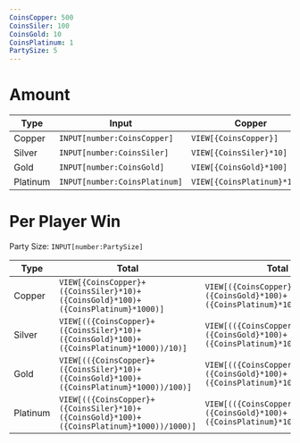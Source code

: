 ```yaml
---
CoinsCopper: 500
CoinsSiler: 100
CoinsGold: 10
CoinsPlatinum: 1
PartySize: 5
---
```


# Amount

| Type     | Input                         | Copper                       | Silver                      | Gold                       | Platinum                   |
| -------- | ----------------------------- | ---------------------------- | --------------------------- | -------------------------- | -------------------------- |
| Copper   | `INPUT[number:CoinsCopper]`   | `VIEW[{CoinsCopper}]`        | `VIEW[{CoinsCopper}/10]`    | `VIEW[{CoinsCopper}/100]`  | `VIEW[{CoinsCopper}/1000]` |
| Silver   | `INPUT[number:CoinsSiler]`    | `VIEW[{CoinsSiler}*10]`      | `VIEW[{CoinsSiler}]`        | `VIEW[{CoinsSiler}/10]`    | `VIEW[{CoinsSiler}/100]`   |
| Gold     | `INPUT[number:CoinsGold]`     | `VIEW[{CoinsGold}*100]`      | `VIEW[{CoinsGold}*10]`      | `VIEW[{CoinsGold}]`        | `VIEW[{CoinsGold}/10]`     |
| Platinum | `INPUT[number:CoinsPlatinum]` | `VIEW[{CoinsPlatinum}*1000]` | `VIEW[{CoinsPlatinum}*100]` | `VIEW[{CoinsPlatinum}*10]` | `VIEW[{CoinsPlatinum}]`    |

# Per Player Win

Party Size: `INPUT[number:PartySize]`  

| Type     | Total                                                                                                          | Total Per Player                                                                                                           |
| -------- | -------------------------------------------------------------------------------------------------------------- | -------------------------------------------------------------------------------------------------------------------------- |
| Copper   | `VIEW[{CoinsCopper}+({CoinsSiler}*10)+({CoinsGold}*100)+({CoinsPlatinum}*1000)]`          | `VIEW[({CoinsCopper}+({CoinsSiler}*10)+({CoinsGold}*100)+({CoinsPlatinum}*1000))/{PartySize}]`        |
| Silver   | `VIEW[(({CoinsCopper}+({CoinsSiler}*10)+({CoinsGold}*100)+({CoinsPlatinum}*1000))/10)]`   | `VIEW[(({CoinsCopper}+({CoinsSiler}*10)+({CoinsGold}*100)+({CoinsPlatinum}*1000))/10)/{PartySize}]`   |
| Gold     | `VIEW[(({CoinsCopper}+({CoinsSiler}*10)+({CoinsGold}*100)+({CoinsPlatinum}*1000))/100)]`  | `VIEW[(({CoinsCopper}+({CoinsSiler}*10)+({CoinsGold}*100)+({CoinsPlatinum}*1000))/100)/{PartySize}]`  |
| Platinum | `VIEW[(({CoinsCopper}+({CoinsSiler}*10)+({CoinsGold}*100)+({CoinsPlatinum}*1000))/1000)]` | `VIEW[(({CoinsCopper}+({CoinsSiler}*10)+({CoinsGold}*100)+({CoinsPlatinum}*1000))/1000)/{PartySize}]` | 
